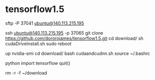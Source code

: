 # tensorflow1.5

sftp  -P 37041 ubuntu@140.113.215.195

ssh ubuntu@140.113.215.195 -p 37065
git clone https://github.com/dororojames/tensorflow1.5.git
cd download/
sh cudaDriveInstall.sh
sudo reboot

up
nvidia-smi
cd download/
bash cudaandcudnn.sh
source ~/.bashrc

python
import tensorflow
quit()

rm -r -f ~/download
